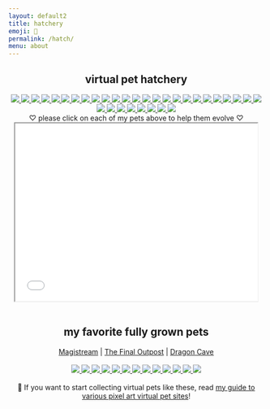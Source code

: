 ```yaml
---
layout: default2
title: hatchery
emoji: 🐣
permalink: /hatch/
menu: about
---
```

<center>
    <h2>virtual pet hatchery</h2>
    <div class="hatchery">
        <a target="other" href='https://finaloutpost.net/view/zbzhh#main'>
            <img src='https://finaloutpost.net/s/zbzhh.png'>
        </a>
        <a target="other" href='https://finaloutpost.net/view/CCG9D#main'>
            <img src='https://finaloutpost.net/s/CCG9D.png'>
        </a>
        <a target="other" href='https://finaloutpost.net/view/qfQAj#main'>
            <img src='https://finaloutpost.net/s/qfQAj.png'>
        </a>
        <a target="other" href='https://finaloutpost.net/view/YcVe3#main'>
            <img src='https://finaloutpost.net/s/YcVe3.png'>
        </a>
        <a target="other" href='https://finaloutpost.net/view/buP5i#main'>
            <img src='https://finaloutpost.net/s/buP5i.png'>
        </a>
        <a target="other" href='https://finaloutpost.net/view/xx65G#main'>
            <img src='https://finaloutpost.net/s/xx65G.png'>
        </a>
        <a target="other" href='https://finaloutpost.net/view/q2k4x#main'>
            <img src='https://finaloutpost.net/s/q2k4x.png'>
        </a>
        <a target="other" href='https://finaloutpost.net/view/IyEDV#main'>
            <img src='https://finaloutpost.net/s/IyEDV.png'>
        </a>
        <a target="other" href='https://finaloutpost.net/view/LuHjD#main'>
            <img src='https://finaloutpost.net/s/LuHjD.png'>
        </a>
        <a target="other" href="https://dragcave.net/view/7HcCV#middle">
            <img src="https://dragcave.net/image/7HcCV.gif" style="border-width:0"/>
        </a>
        <a target="other" href="https://dragcave.net/view/exCR3#middle">
            <img src="https://dragcave.net/image/exCR3.gif" style="border-width:0"/>
        </a>
        <a target="other" href="https://dragcave.net/view/Jfkad#middle">
            <img src="https://dragcave.net/image/Jfkad.gif" style="border-width:0"/>
        </a>
        <a target="other" href="https://dragcave.net/view/xQlPL#middle">
            <img src="https://dragcave.net/image/xQlPL.gif" style="border-width:0"/>
        </a>
        <a target="other" href="https://dragcave.net/view/0eae8#middle">
            <img src="https://dragcave.net/image/0eae8.gif" style="border-width:0"/>
        </a>
        <a target="other" href="https://dragcave.net/view/qGswj#middle">
            <img src="https://dragcave.net/image/qGswj.gif" style="border-width:0"/>
        </a>
        <a target="other" href="https://dragcave.net/view/xwykB#middle">
            <img src="https://dragcave.net/image/xwykB.gif" style="border-width:0"/>
        </a>
        <a target="other" href="https://dragcave.net/view/9sSLQ#middle">
            <img src="https://dragcave.net/image/9sSLQ.gif" style="border-width:0"/>
        </a>
        <a target="other" href="https://dragcave.net/view/iKCpJ#middle">
            <img src="https://dragcave.net/image/iKCpJ.gif" style="border-width:0"/>
        </a>
        <a target="other" href="https://dragcave.net/view/Lri95#middle">
            <img src="https://dragcave.net/image/Lri95.gif" style="border-width:0"/>
        </a>
        <a target="other" href="https://dragcave.net/view/T7mnQ#middle">
            <img src="https://dragcave.net/image/T7mnQ.gif" style="border-width:0"/>
        </a>
        <a target="other" href="https://dragcave.net/view/M88lc#middle">
            <img src="https://dragcave.net/image/M88lc.gif" style="border-width:0"/>
        </a>
        <a target="other" href="http://magistream.com/creature/14235441#page-body">
            <img src="http://magistream.com/img/14235441.gif"/>
        </a>
        <a target="other" href="http://magistream.com/creature/14235444#page-body">
            <img src="http://magistream.com/img/14235444.gif"/>
        </a>
        <a target="other" href="http://magistream.com/creature/14234838#page-body">
            <img src="http://magistream.com/img/14234838.gif"/>
        </a>
        <a target="other" href="http://magistream.com/creature/14234839#page-body">
            <img src="http://magistream.com/img/14234839.gif"/>
        </a>
        <a target="other" href="http://magistream.com/creature/14234844#page-body">
            <img src="http://magistream.com/img/14234844.gif"/>
        </a>
        <a target="other" href="http://magistream.com/creature/14232340#page-body">
            <img src="http://magistream.com/img/14232340.gif"/>
        </a>
        <a target="other" href="http://magistream.com/creature/14232343#page-body">
            <img src="http://magistream.com/img/14232343.gif"/>
        </a>
        <a target="other" href="http://magistream.com/creature/14231746#page-body">
            <img src="http://magistream.com/img/14231746.gif"/>
        </a>
        <a target="other" href="http://magistream.com/creature/14232330#page-body">
            <img src="http://magistream.com/img/14232330.gif"/>
        </a>
        <a target="other" href="http://magistream.com/creature/14232289#page-body">
            <img src="http://magistream.com/img/14232289.gif"/>
        </a>
        <a target="other" href="http://magistream.com/creature/14230897#page-body">
            <img src="http://magistream.com/img/14230897.gif"/>
        </a>
        <a target="other" href="http://magistream.com/creature/14222285#page-body">
            <img src="http://magistream.com/img/14222285.gif"/>
        </a>
        <div class="hatchery-status">
            ♡ please click on each of my pets above to help them evolve ♡
        </div>
        <iframe src="/hatchable.txt" name="other" width="95%" height="350px"></iframe>
    </div>
    <script>
        let isIframeLoadSet = false;
        document.querySelectorAll('a[target="other"]').forEach(el => {
            el.onclick = () => {
                document.querySelector('.hatchery-status').innerText = "loading...";
                if (!isIframeLoadSet) {
                    isIframeLoadSet = true;
                    document.getElementsByName("other")[0].onload = () => {
                        document.querySelector('.hatchery-status').innerText = "thank you!";
                    }
                }
            };
        });
    </script>
    <br>
    <h2>my favorite fully grown pets</h2>
    <a target="_blank" href="https://magistream.com/user/lostletters/Completed">Magistream</a> | 
    <a target="_blank" href="https://finaloutpost.net/visit/lostletters/37592">The Final Outpost</a> | 
    <a target="_blank" href="https://dragcave.net/user/lostletters">Dragon Cave</a>
    <br>
    <br>
        <a target="other" href="https://dragcave.net/view/gpSa9#middle">
            <img src="https://dragcave.net/image/gpSa9.gif" style="border-width:0"/>
        </a>
        <a target="other" href="https://dragcave.net/view/mMntk#middle">
            <img src="https://dragcave.net/image/mMntk.gif" style="border-width:0"/>
        </a>
        <a target="other" href="https://dragcave.net/view/PCf1e">
            <img src="https://dragcave.net/image/PCf1e.gif" style="border-width:0"/>
        </a>
        <a target="other" href="https://dragcave.net/view/OVsMx#middle">
            <img src="https://dragcave.net/image/OVsMx.gif" style="border-width:0"/>
        </a>
        <a target="other" href="https://dragcave.net/view/yLmgd#middle">
            <img src="https://dragcave.net/image/yLmgd.gif" style="border-width:0"/>
        </a>
        <a target="other" href="https://dragcave.net/view/aZAqo#middle">
            <img src="https://dragcave.net/image/aZAqo.gif" style="border-width:0"/>
        </a>
        <a target="other" href="https://dragcave.net/view/spPTJ#middle">
            <img src="https://dragcave.net/image/spPTJ.gif" style="border-width:0"/>
        </a>
        <a target="other" href="http://magistream.com/creature/14201225#page-body">
            <img src="http://magistream.com/img/14201225.gif"/>
        </a>
        <a target="other" href="http://magistream.com/creature/14211781">
            <img src="http://magistream.com/img/14211781.gif"/>
        </a>
        <a target="other" href="http://magistream.com/creature/14213565">
            <img src="http://magistream.com/img/14213565.gif"/>
        </a>
        <a target="other" href='https://finaloutpost.net/view/ohzHb#main'>
            <img src='https://finaloutpost.net/s/ohzHb1.png'>
        </a>
        <a target="other" href='https://finaloutpost.net/view/6XO96#main'>
            <img src='https://finaloutpost.net/s/6XO96.png'>
        </a>
        <a target="other" href='https://finaloutpost.net/view/6tZ5z#main'>
         <img src='https://finaloutpost.net/s/6tZ5z3.png'>
        </a>
    <br>
    <br>
    📝 If you want to start collecting virtual pets like these, read <a href="/2022/11/25/virtual-pets.html">my guide to various pixel art virtual pet sites</a>!
</center>